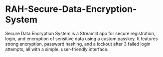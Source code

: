 # RAH-Secure-Data-Encryption-System
Secure Data Encryption System is a Streamlit app for secure registration, login, and encryption of sensitive data using a custom passkey. It features strong encryption, password hashing, and a lockout after 3 failed login attempts, all with a simple, user-friendly interface.
